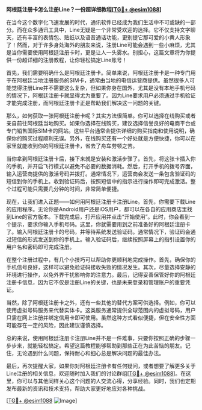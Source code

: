 **阿根廷注册卡怎么注册Line？一份超详细教程[[TG💪+ @esim1088](https://t.me/s/esim1088)]**

在当今这个数字化飞速发展的时代，通讯软件已经成为我们生活中不可或缺的一部分。而在众多通讯工具中，Line无疑是一个非常受欢迎的选择。它不仅支持文字聊天，还有丰富的表情包、贴纸以及语音通话功能，更别提它那可爱的小黄人形象了！然而，对于许多身处海外的朋友来说，注册Line可能会遇到一些小麻烦，尤其是当你需要使用阿根廷注册卡时，更是让人一头雾水。别担心，这篇文章将为你提供一份超详细的注册教程，让你轻松搞定Line账号！

首先，我们需要明确什么是阿根廷注册卡。简单来说，阿根廷注册卡是一种专门用于在阿根廷当地注册服务的SIM卡，通常由当地的电信运营商提供。虽然很多人可能觉得注册Line并不需要这么复杂，但如果你身在国外，尤其是没有本地手机号码的情况下，阿根廷注册卡就显得尤为重要了。因为Line要求用户必须通过手机验证才能完成注册，而阿根廷注册卡正是帮助我们解决这一问题的关键。

那么，如何获取一张阿根廷注册卡呢？其实方法很简单。你可以选择在线购买或者亲自前往阿根廷当地购买。如果你选择在线购买，建议选择信誉良好的电商平台或专门销售国际SIM卡的网站。这些平台通常会提供详细的购买指南和使用说明，确保你的购买过程顺利无误。另外，在线购买还有一个好处就是方便快捷，你可以在家里就能收到你的阿根廷注册卡，省去了舟车劳顿之苦。

当你拿到阿根廷注册卡后，接下来就是安装和激活步骤了。首先，将这张卡插入你的手机，并开启飞行模式以避免不必要的数据消耗。然后，打开手机的拨号界面，输入运营商提供的激活号码并拨打。通常情况下，运营商会发送一条包含验证码的短信到你的手机上。收到验证码后，按照短信中的指示进行操作即可完成激活。整个过程可能只需要几分钟的时间，非常简单便捷。

现在，让我们进入正题——如何用阿根廷注册卡注册Line。首先，你需要下载Line的应用程序。无论你是Android用户还是iOS用户，都可以在各自的应用商店里找到Line的官方版本。下载完成后，打开应用并点击“开始使用”。此时，你会看到一个提示，要求你输入手机号码。这里，你就需要用到之前准备好的阿根廷注册卡了。输入阿根廷注册卡的号码，并等待系统发送验证码。通常情况下，验证码会通过短信的形式发送到你的手机上。输入验证码后，继续按照屏幕上的指引设置你的用户名和密码即可完成注册。

在整个注册过程中，有几个小技巧可以帮助你更顺利地完成操作。首先，确保你的手机信号良好，这样可以避免验证码接收失败的情况发生。其次，尽量选择安静的环境进行操作，以免外界干扰影响你的注意力。最后，记得妥善保管好你的阿根廷注册卡信息，因为它不仅是注册Line的关键，也是未来登录和管理账户的重要凭证。

当然，除了阿根廷注册卡之外，还有一些其他的替代方案可供选择。例如，你可以使用虚拟号码服务来代替实体卡。这类服务通常提供全球范围内的虚拟号码，用户只需在网上注册并绑定信用卡即可使用。虽然这种方式看似便捷，但在安全性方面可能存在一定的风险，因此建议谨慎选择。

总的来说，使用阿根廷注册卡注册Line并不是一件难事，只要你按照正确的步骤一步步来，就能轻松搞定。希望这篇教程能够帮助到那些正在为此苦恼的朋友。记住，无论遇到什么问题，保持耐心和细心总是解决问题的最佳办法。

最后，再次提醒大家，如果你对阿根廷注册卡有任何疑问，或者想要了解更多关于Line注册的相关信息，欢迎随时加入我们的讨论群组[[TG💪+ @esim1088](https://t.me/s/esim1088)]。在这里，你可以与其他同样关心这个问题的人交流心得，分享经验。同时，我们也定期发布最新的资讯和技术支持，帮助大家更好地应对各种挑战。

[[TG💪+ @esim1088](https://t.me/s/esim1088) ![Image](https://i.postimg.cc/4NQfJmqS/Snipaste-2025-05-13-00-14-12.png)]